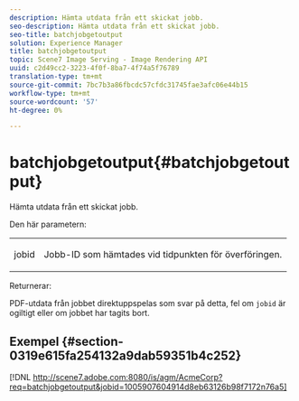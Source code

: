 ```yaml
---
description: Hämta utdata från ett skickat jobb.
seo-description: Hämta utdata från ett skickat jobb.
seo-title: batchjobgetoutput
solution: Experience Manager
title: batchjobgetoutput
topic: Scene7 Image Serving - Image Rendering API
uuid: c2d49cc2-3223-4f0f-8ba7-4f74a5f76789
translation-type: tm+mt
source-git-commit: 7bc7b3a86fbcdc57cfdc31745fae3afc06e44b15
workflow-type: tm+mt
source-wordcount: '57'
ht-degree: 0%

---
```



# batchjobgetoutput{#batchjobgetoutput}

Hämta utdata från ett skickat jobb.

Den här parametern:

<table id="simpletable_D8AA325968AD4FAEA7B214F0CBBF3F08"> 
 <tr class="strow"> 
  <td class="stentry"> <p> <span class="codeph"> jobid  </span> </p> </td> 
  <td class="stentry"> <p>Jobb-ID som hämtades vid tidpunkten för överföringen. </p> </td> 
 </tr> 
</table>

Returnerar:

PDF-utdata från jobbet direktuppspelas som svar på detta, fel om `jobid` är ogiltigt eller om jobbet har tagits bort.

## Exempel {#section-0319e615fa254132a9dab59351b4c252}

[!DNL http://scene7.adobe.com:8080/is/agm/AcmeCorp?req=batchjobgetoutput&jobid=1005907604914d8eb63126b98f7172n76a5]
